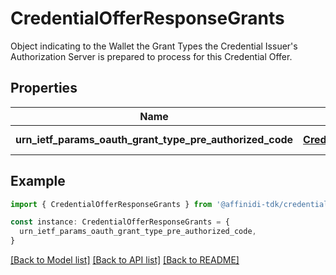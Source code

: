 # CredentialOfferResponseGrants

Object indicating to the Wallet the Grant Types the Credential Issuer\'s Authorization Server is prepared to process for this Credential Offer.

## Properties

| Name                                                     | Type                                                                                                                                                          | Description | Notes                  |
| -------------------------------------------------------- | ------------------------------------------------------------------------------------------------------------------------------------------------------------- | ----------- | ---------------------- |
| **urn_ietf_params_oauth_grant_type_pre_authorized_code** | [**CredentialOfferResponseGrantsUrnIetfParamsOauthGrantTypePreAuthorizedCode**](CredentialOfferResponseGrantsUrnIetfParamsOauthGrantTypePreAuthorizedCode.md) |             | [default to undefined] |

## Example

```typescript
import { CredentialOfferResponseGrants } from '@affinidi-tdk/credential-issuance-client'

const instance: CredentialOfferResponseGrants = {
  urn_ietf_params_oauth_grant_type_pre_authorized_code,
}
```

[[Back to Model list]](../README.md#documentation-for-models) [[Back to API list]](../README.md#documentation-for-api-endpoints) [[Back to README]](../README.md)
